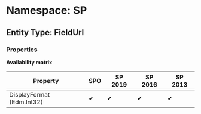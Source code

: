 # Namespace: SP
## Entity Type: FieldUrl

### Properties

**Availability matrix**

Property | SPO | SP 2019 | SP 2016 | SP 2013
----------|-----|---------|---------|--------
DisplayFormat (Edm.Int32) | ✔ | ✔ | ✔ | ✔

